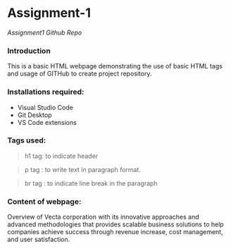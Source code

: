 # Assignment-1
 *Assignment1 Github Repo*

### Introduction

This is a basic HTML webpage demonstrating the use of basic HTML tags and usage of GITHub to create project repository.

### Installations required:

* Visual Studio Code
* Git Desktop
* VS Code extensions

### Tags used:
> h1 tag: to indicate header

> p tag : to write text in paragraph format.

> br tag : to indicate line break in the paragraph

### Content of webpage:

Overview of Vecta corporation with its innovative approaches and advanced methodologies that provides scalable business solutions to help companies achieve success through revenue increase, cost management, and user satisfaction.